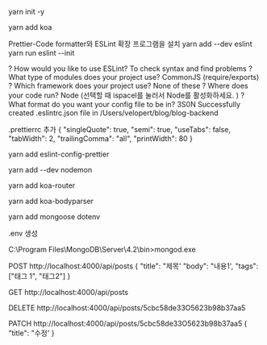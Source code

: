 yarn init -y

yarn add koa

Prettier-Code formatter와 ESLint 확장 프로그램을 설치
yarn add --dev eslint
yarn run eslint --init

? How would you like to use ESLint? To check syntax and find problems
? What type of modules does your project use? CommonJS (require/exports)
? Which framework does your project use? None of these
? Where does your code run? Node (선택할 때 ispacel를 눌러서 Node를 활성화하세요. )
? What format do you want your config file to be in? 3S0N
Successfully created .eslintrc.json file in /Users/velopert/blog/blog-backend

.prettierrc 추가
{
"singleQuote": true,
"semi": true,
"useTabs": false,
"tabWidth": 2,
"trailingComma": "all",
"printWidth": 80
}

yarn add eslint-config-prettier

yarn add --dev nodemon

yarn add koa-router

yarn add koa-bodyparser

yarn add mongoose dotenv

.env 생성

C:\Program Files\MongoDB\Server\4.2\bin>mongod.exe

POST http://localhost:4000/api/posts
{
"title": "제목'
"body": "내용1',
"tags":["태그 1", "태그2"]
}

GET http://localhost:4000/api/posts

DELETE http://localhost:4000/api/posts/5cbc58de33O5623b98b37aa5

PATCH http://localhost:4000/api/posts/5cbc58de33O5623b98b37aa5
{
"title": "수정'
}
